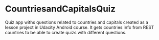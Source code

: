 # CountriesandCapitalsQuiz
Quiz app withs questions related to countries and capitals created as a lesson project in Udacity Android course.
It gets countries info from REST countries to be able to create quizs with different questions.
